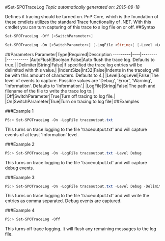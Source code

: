 #Set-SPOTraceLog
*Topic automatically generated on: 2015-09-18*

Defines if tracing should be turned on. PnP Core, which is the foundation of these cmdlets utilizes the standard Trace functionality of .NET. With this cmdlet you can turn capturing of this trace to a log file on or off.
##Syntax
```powershell
Set-SPOTraceLog -Off [<SwitchParameter>]
```


```powershell
Set-SPOTraceLog -On [<SwitchParameter>] [-LogFile <String>] [-Level <LogLevel>] [-Delimiter <String>] [-IndentSize <Int32>] [-AutoFlush <Boolean>]
```


##Parameters
Parameter|Type|Required|Description
---------|----|--------|-----------
|AutoFlush|Boolean|False|Auto flush the trace log. Defaults to true.|
|Delimiter|String|False|If specified the trace log entries will be delimited with this value.|
|IndentSize|Int32|False|Indents in the tracelog will be with this amount of characters. Defaults to 4.|
|Level|LogLevel|False|The level of events to capture. Possible values are 'Debug', 'Error', 'Warning', 'Information'. Defaults to 'Information'.|
|LogFile|String|False|The path and filename of the file to write the trace log to.|
|Off|SwitchParameter|True|Turn off tracing to log file.|
|On|SwitchParameter|True|Turn on tracing to log file|
##Examples

###Example 1
```powershell
PS:> Set-SPOTraceLog -On -LogFile traceoutput.txt
```
This turns on trace logging to the file 'traceoutput.txt' and will capture events of at least 'Information' level.

###Example 2
```powershell
PS:> Set-SPOTraceLog -On -LogFile traceoutput.txt -Level Debug
```
This turns on trace logging to the file 'traceoutput.txt' and will capture debug events.

###Example 3
```powershell
PS:> Set-SPOTraceLog -On -LogFile traceoutput.txt -Level Debug -Delimiter ","
```
This turns on trace logging to the file 'traceoutput.txt' and will write the entries as comma separated. Debug events are captured.

###Example 4
```powershell
PS:> Set-SPOTraceLog -Off
```
This turns off trace logging. It will flush any remaining messages to the log file.
<!-- Ref: BEDFE3FDA3FE90FA0CE23FD694F9290A -->